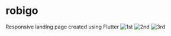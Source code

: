 # robigo

Responsive landing page created using Flutter
![1st](https://user-images.githubusercontent.com/62958353/231847912-085737fc-82b8-4549-a0d3-d00e01a56a45.png)
![2nd](https://user-images.githubusercontent.com/62958353/231847924-00a44edc-4539-4eec-8390-8f1556a04fc1.png)
![3rd](https://user-images.githubusercontent.com/62958353/231848150-a76a2666-71db-46c3-90e8-22fc39d73b57.png)
